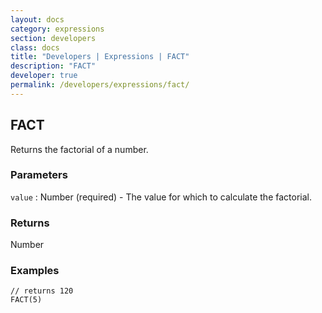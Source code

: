 ```yaml
---
layout: docs
category: expressions
section: developers
class: docs
title: "Developers | Expressions | FACT"
description: "FACT"
developer: true
permalink: /developers/expressions/fact/
---
```


## FACT

Returns the factorial of a number.

### Parameters
`value` : Number (required) - The value for which to calculate the factorial.

### Returns
Number

### Examples
```
// returns 120
FACT(5)
```